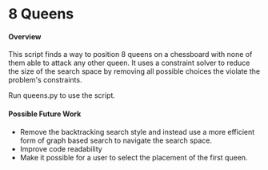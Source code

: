 # 8 Queens

#### Overview
This script finds a way to position 8 queens on a chessboard with none of them able to attack any other queen.
It uses a constraint solver to reduce the size of the search space by removing all possible choices the violate the problem's constraints.

Run queens.py to use the script.

#### Possible Future Work
* Remove the backtracking search style and instead use a more efficient form of graph based search to navigate the search space. 
* Improve code readability
* Make it possible for a user to select the placement of the first queen.

